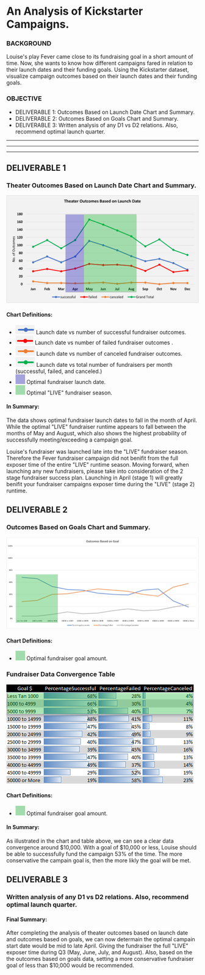 # An Analysis of Kickstarter Campaigns.

### BACKGROUND

Louise's play Fever came close to its fundraising goal in a short amount of time. Now, she wants to know how different campaigns fared in relation to their launch dates and their funding goals. Using the Kickstarter dataset, visualize campaign outcomes based on their launch dates and their funding goals.

### OBJECTIVE

- DELIVERABLE 1: Outcomes Based on Launch Date Chart and Summary.
- DELIVERABLE 2: Outcomes Based on Goals Chart and Summary.
- DELIVERABLE 3: Written analysis of any D1 vs D2 relations. Also, recommend optimal launch quarter.

---
---
---
## DELIVERABLE 1

### Theater Outcomes Based on Launch Date Chart and Summary.
![This is an image](https://github.com/jcaraway-na/kickstarter-analysis/blob/main/resources/theater_outcome_chart_res/Theater_Outcomes_vs_Launch2.png)

#### Chart Definitions:

- ![This is an image](https://github.com/jcaraway-na/kickstarter-analysis/blob/main/resources/theater_outcome_chart_res/mrkr_successful.png) Launch date vs number of successful fundraiser outcomes.
- ![This is an image](https://github.com/jcaraway-na/kickstarter-analysis/blob/main/resources/theater_outcome_chart_res/mrkr_failed.png) Launch date vs number of failed fundraiser outcomes .
- ![This is an image](https://github.com/jcaraway-na/kickstarter-analysis/blob/main/resources/theater_outcome_chart_res/mrkr_canceled.png) Launch date vs number of canceled fundraiser outcomes.
- ![This is an image](https://github.com/jcaraway-na/kickstarter-analysis/blob/main/resources/theater_outcome_chart_res/mrkr_grand_total.png) Launch date vs total number of fundraisers per month (successful, failed, and canceled.)
- ![This is an image](https://github.com/jcaraway-na/kickstarter-analysis/blob/main/resources/theater_outcome_chart_res/optimal_launch.png)    Optimal fundraiser launch date.
- ![This is an image](https://github.com/jcaraway-na/kickstarter-analysis/blob/main/resources/theater_outcome_chart_res/optimal_fundraiser_season.png)    Optimal "LIVE" fundraiser season.

#### In Summary:

The data shows optimal fundraiser launch dates to fall in the month of April. While the optimal "LIVE" fundraiser runtime appears to fall between the months of May and August, which also shows the highest probability of successfully meeting/exceeding a campaign goal.

Louise's fundraiser was launched late into the "LIVE" fundraiser season. Therefore the Fever fundraiser campaign did not benifit from the full exposer time of the entire "LIVE" runtime season. Moving forward, when launching any new fundraisers, please take into consideration of the 2 stage fundraiser success plan. Launching in April (stage 1) will greatly benifit your fundraiser campaigns exposer time during the "LIVE" (stage 2) runtime.

## DELIVERABLE 2

### Outcomes Based on Goals Chart and Summary.
![This is an image](https://github.com/jcaraway-na/kickstarter-analysis/blob/main/resources/outcomes_based_on_goal_res/Outcome_vs_Goals.png)

#### Chart Definitions:

- ![This is an image](https://github.com/jcaraway-na/kickstarter-analysis/blob/main/resources/theater_outcome_chart_res/optimal_fundraiser_season.png)    Optimal fundraiser goal amount.

### Fundraiser Data Convergence Table
![This is an image](https://github.com/jcaraway-na/kickstarter-analysis/blob/main/resources/outcomes_based_on_goal_res/outcome_table1.png)

#### Chart Definitions:

- ![This is an image](https://github.com/jcaraway-na/kickstarter-analysis/blob/main/resources/theater_outcome_chart_res/optimal_fundraiser_season.png)    Optimal fundraiser goal amount.

#### In Summary:

As illustrated in the chart and table above, we can see a clear data convergence around $10,000. With a goal of $10,000 or less, Louise should be able to successfully fund the campaign 53% of the time. The more conservative the campain goal is, then the more likly the goal will be met. 

## DELIVERABLE 3

### Written analysis of any D1 vs D2 relations. Also, recommend optimal launch quarter.

#### Final Summary:

After completing the analysis of theater outcomes based on launch date and outcomes based on goals, we can now determain the optimal campain start date would be mid to late April. Giving the fundraiser the full "LIVE" exposer time during Q3 (May, June, July, and August). Also, based on the  the outcomes based on goals data, setting a more conservative fundraiser goal of less than $10,000 would be recommended. 




